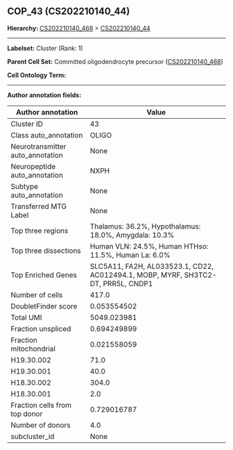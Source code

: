 ## COP_43 (CS202210140_44)
<b>Hierarchy: </b>
[CS202210140_468](https://purl.brain-bican.org/taxonomy/CS202210140#CS202210140_468) >
[CS202210140_44](https://purl.brain-bican.org/taxonomy/CS202210140#CS202210140_44)

---


**Labelset:** Cluster (Rank: 1)

**Parent Cell Set:** Committed oligodendrocyte precursor ([CS202210140_468](https://purl.brain-bican.org/taxonomy/CS202210140#CS202210140_468))



**Cell Ontology Term:** 

[MARKER GENES.]: #


---

[TRANSFERRED ANNOTATIONS.]: #


[AUTHOR ANNOTATION FIELDS.]: #


**Author annotation fields:**

| Author annotation | Value |
|-------------------|-------|
|Cluster ID|43|
|Class auto_annotation|OLIGO|
|Neurotransmitter auto_annotation|None|
|Neuropeptide auto_annotation|NXPH|
|Subtype auto_annotation|None|
|Transferred MTG Label|None|
|Top three regions|Thalamus: 36.2%, Hypothalamus: 18.0%, Amygdala: 10.3%|
|Top three dissections|Human VLN: 24.5%, Human HTHso: 11.5%, Human La: 6.0%|
|Top Enriched Genes|SLC5A11, FA2H, AL033523.1, CD22, AC012494.1, MOBP, MYRF, SH3TC2-DT, PRR5L, CNDP1|
|Number of cells|417.0|
|DoubletFinder score|0.053554502|
|Total UMI|5049.023981|
|Fraction unspliced|0.694249899|
|Fraction mitochondrial|0.021558059|
|H19.30.002|71.0|
|H19.30.001|40.0|
|H18.30.002|304.0|
|H18.30.001|2.0|
|Fraction cells from top donor|0.729016787|
|Number of donors|4.0|
|subcluster_id|None|
